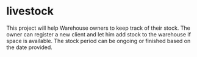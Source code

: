 # livestock
This project will help Warehouse owners to keep track of their stock.
The owner can register a new client and let him add stock to the warehouse if space is available.
The stock period can be ongoing or finished based on the date provided. 
